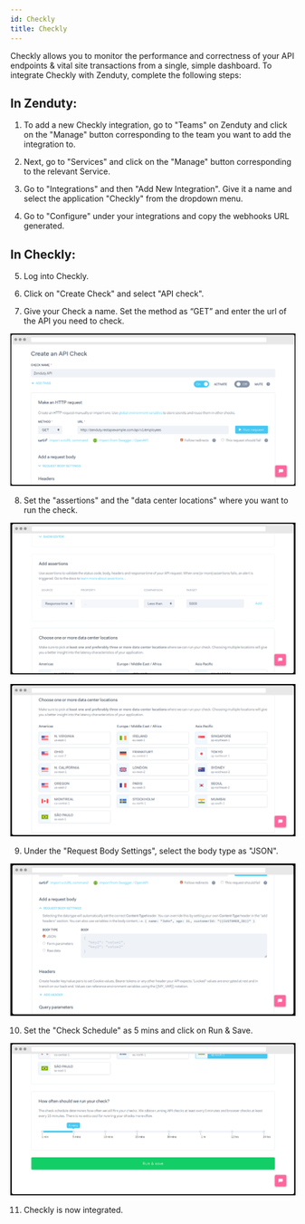 ```yaml
---
id: Checkly
title: Checkly
---
```


Checkly allows you to monitor the performance and correctness of your API endpoints & vital site transactions from a single, simple dashboard. To integrate Checkly with Zenduty, complete the following steps:

## In Zenduty:

1. To add a new Checkly integration, go to "Teams" on Zenduty and click on the "Manage" button corresponding to the team you want to add the integration to.

2. Next, go to "Services" and click on the "Manage" button corresponding to the relevant Service.

3. Go to "Integrations" and then "Add New Integration". Give it a name and select the application "Checkly" from the dropdown menu.

4. Go to "Configure" under your integrations and copy the webhooks URL generated.

## In Checkly:

5. Log into Checkly.

6. Click on "Create Check" and select "API check".

7. Give your Check a name. Set the method as “GET” and enter the url of the API you need to check.

![](/img/Integrations/Checkly/1.png)

8. Set the "assertions" and the "data center locations" where you want to run the check.

![](/img/Integrations/Checkly/2.png)

![](/img/Integrations/Checkly/3.png)

9. Under the "Request Body Settings", select the body type as "JSON".

![](/img/Integrations/Checkly/4.png)

10. Set the "Check Schedule" as 5 mins and click on Run & Save.

![](/img/Integrations/Checkly/5.png)

11. Checkly is now integrated.